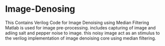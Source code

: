 # Image-Denosing
This Contains Verilog Code for Image Denoising using Median Filtering
Matlab is used for image pre-processing. includes capturing of image and adiing salt and pepper noise to image.
this noisy image act as an stimulus to the verilog implementation of image denoising core using median filtering.
